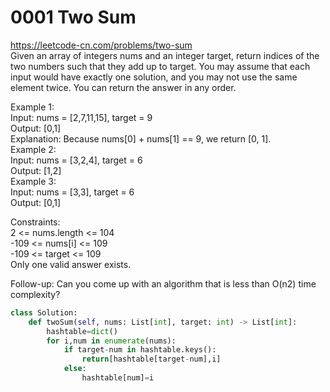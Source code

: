 # 0001 Two Sum  
https://leetcode-cn.com/problems/two-sum  
Given an array of integers nums and an integer target, return indices of the two numbers such that they add up to target.
You may assume that each input would have exactly one solution, and you may not use the same element twice.
You can return the answer in any order.

Example 1:  
Input: nums = [2,7,11,15], target = 9  
Output: [0,1]  
Explanation: Because nums[0] + nums[1] == 9, we return [0, 1].  
Example 2:  
Input: nums = [3,2,4], target = 6  
Output: [1,2]  
Example 3:  
Input: nums = [3,3], target = 6  
Output: [0,1]  
 
Constraints:  
2 <= nums.length <= 104  
-109 <= nums[i] <= 109  
-109 <= target <= 109  
Only one valid answer exists.  
 
Follow-up: Can you come up with an algorithm that is less than O(n2) time complexity?  

```python
class Solution:
    def twoSum(self, nums: List[int], target: int) -> List[int]:
        hashtable=dict()
        for i,num in enumerate(nums):
            if target-num in hashtable.keys():
                return[hashtable[target-num],i]
            else:
                hashtable[num]=i    
```
